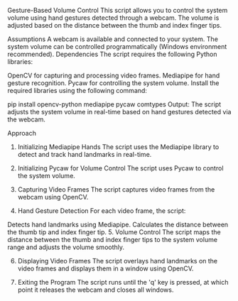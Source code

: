 Gesture-Based Volume Control
This script allows you to control the system volume using hand gestures detected through a webcam. The volume is adjusted based on the distance between the thumb and index finger tips.

Assumptions
A webcam is available and connected to your system.
The system volume can be controlled programmatically (Windows environment recommended).
Dependencies
The script requires the following Python libraries:

OpenCV for capturing and processing video frames.
Mediapipe for hand gesture recognition.
Pycaw for controlling the system volume.
Install the required libraries using the following command:

pip install opencv-python mediapipe pycaw comtypes
Output: 
The script adjusts the system volume in real-time based on hand gestures detected via the webcam.

Approach
1. Initializing Mediapipe Hands
The script uses the Mediapipe library to detect and track hand landmarks in real-time.

2. Initializing Pycaw for Volume Control
The script uses Pycaw to control the system volume.

3. Capturing Video Frames
The script captures video frames from the webcam using OpenCV.

4. Hand Gesture Detection
For each video frame, the script:

Detects hand landmarks using Mediapipe.
Calculates the distance between the thumb tip and index finger tip.
5. Volume Control
The script maps the distance between the thumb and index finger tips to the system volume range and adjusts the volume smoothly.

6. Displaying Video Frames
The script overlays hand landmarks on the video frames and displays them in a window using OpenCV.

7. Exiting the Program
The script runs until the 'q' key is pressed, at which point it releases the webcam and closes all windows.
